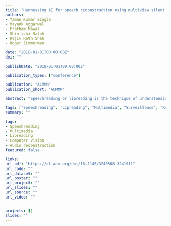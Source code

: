 ```yaml
---
title: "Harnessing AI for speech reconstruction using multiview silent video feed"
authors:
- Yaman Kumar Singla
- Mayank Aggarwal
- Pratham Nawal
- Shin'ichi Satoh
- Rajiv Ratn Shah
- Roger Zimmerman

date: "2018-01-01T00:00:00Z"
doi: ""

publishDate: "2018-01-01T00:00:00Z"

publication_types: ["conference"]

publication: "ACMMM"
publication_short: "ACMMM"

abstract: "Speechreading or lipreading is the technique of understanding and getting phonetic features from a speaker's visual features such as movement of lips, face, teeth and tongue. It has a wide range of multimedia applications such as in surveillance, Internet telephony, and as an aid to a person with hearing impairments. However, most of the work in speechreading has been limited to text generation from silent videos. Recently, research has started venturing into generating (audio) speech from silent video sequences but there have been no developments thus far in dealing with divergent views and poses of a speaker. Thus although, we have multiple camera feeds for the speech of a user, but we have failed in using these multiple video feeds for dealing with the different poses. To this end, this paper presents the world's first ever multi-view speech reading and reconstruction system. This work encompasses the boundaries of multimedia research by putting forth a model which leverages silent video feeds from multiple cameras recording the same subject to generate intelligent speech for a speaker. Initial results confirm the usefulness of exploiting multiple camera views in building an efficient speech reading and reconstruction system. It further shows the optimal placement of cameras which would lead to the maximum intelligibility of speech. Next, it lays out various innovative applications for the proposed system focusing on its potential prodigious impact in not just security arena but in many other multimedia analytics problems."

tags: ["Speechreading", "Lipreading", "Multimedia", "Surveillance", "Reconstruction"]
summary: ""

tags:
- Speechreading
- Multimedia
- Lipreading
- Computer vision
- Audio reconstruction
featured: false

links:
url_pdf: "https://dl.acm.org/doi/10.1145/3240508.3241911"
url_code: ""
url_dataset: ""
url_poster: ""
url_project: ""
url_slides: ""
url_source: ""
url_video: ""


projects: []
slides: ""
---
```



